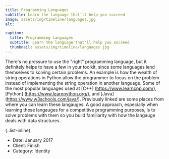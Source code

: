 ```yaml
---
title: Programming Languages
subtitle: Learn the language that'll help you succeed
image: assets/img/timeline/languages.jpg
alt: 

caption:
  title: Programming Languages
  subtitle: Learn the language that'll help you succeed
  thumbnail: assets/img/timeline/languages.jpg
---
```

There's no pressure to use the "right" programming language, but it definitely helps to have a few in your toolkit, since some languages lend themselves to solving certain problems. An example is how the wealth of string operations in Python allow the programmer to focus on the problem instead of implementing the string operation in another language. Some of the most popular languages used at [C++] (https://www.learncpp.com/), [Python] (https://www.learnpython.org/), and [Java] (https://www.w3schools.com/java/). Previously linked are some places from where you can learn these langauges. A good approach, especially when learning these langauges for a competitive programming purposes, is to solve problems with them so you build familiarity with how the langauge deals with data structures.

{:.list-inline}
- Date: January 2017
- Client: Finish
- Category: Identity

